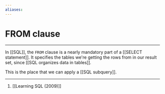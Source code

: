 ```yaml
---
aliases: 
---
```

# FROM clause
---
In [[SQL]], the `FROM` clause is a nearly mandatory part of a [[SELECT statement]]. It specifies the tables we're getting the rows from in our result set, since [[SQL organizes data in tables]]. 

This is the place that we can apply a [[SQL subquery]]. 

---
1. [[Learning SQL (2009)]]